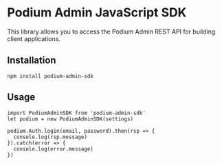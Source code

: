 # Podium Admin JavaScript SDK

This library allows you to access the Podium Admin REST API for building client applications. 

## Installation
```
npm install podium-admin-sdk
```

## Usage
```
import PodiumAdminSDK from 'podium-admin-sdk'
let podium = new PodiumAdminSDK(settings)

podium.Auth.login(email, password).then(rsp => {
  console.log(rsp.message)
}).catch(error => {
  console.log(error.message)
})
``` 
